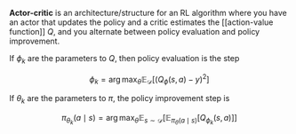 **Actor-critic** is an architecture/structure for an RL algorithm where you have an actor that updates the policy and a critic estimates the [[action-value function]] $Q$, and you alternate between policy evaluation and policy improvement. 

If $\phi_k$ are the parameters to $Q$, then policy evaluation is the step

$$
\phi_k = \arg\max_\theta \mathbb{E}_\mathcal{D}\left[\left( Q_\phi(s, a) - y \right)^2 \right]
$$

If $\theta_k$ are the parameters to $\pi$, the policy improvement step is

$$
\pi_{\theta_k}(a \mid s) = \arg\max_\theta \mathbb{E}_{s \sim \mathcal{D}}\left[ \mathbb{E}_{\pi_\theta(a \mid s)} \left[ Q_{\phi_k}(s,a) \right] \right]
$$